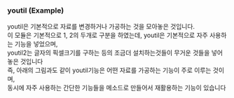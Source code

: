### youtil (Example)
youtil은 기본적으로 자료를 변경하거나 가공하는 것을 모아놓은 것입니다.<br>
이 모듈은 기본적으로 1, 2의 두개로 구분을 하였는데, youtil은 기본적으로 자주 사용하는 기능을 넣었으며,<br>
youtil2는 글자의 픽셀크기를 구하는 등의 조금더 설치하는것들이 무거운 것들을 넣어 놓은 것입니다<br>
즉, 아래의 그림과도 같이  youtil기능은 어떤 자료를 가공하는 기능이 주로 이루는 것이며, <br>
동시에 자주 사용하는 간단한 기능들을 메소드로 만들어서 재활용하는 기능이 있습니다<br>

